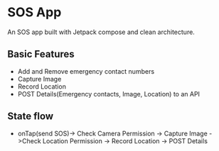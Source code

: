 # SOS App
An SOS app built with Jetpack compose and clean architecture.

## Basic Features
-  Add and Remove emergency contact numbers
- Capture Image
- Record Location
- POST Details(Emergency contacts, Image, Location) to an API

## State flow
- onTap(send SOS)-> Check Camera Permission -> Capture Image ->Check Location Permission -> Record Location -> POST Details